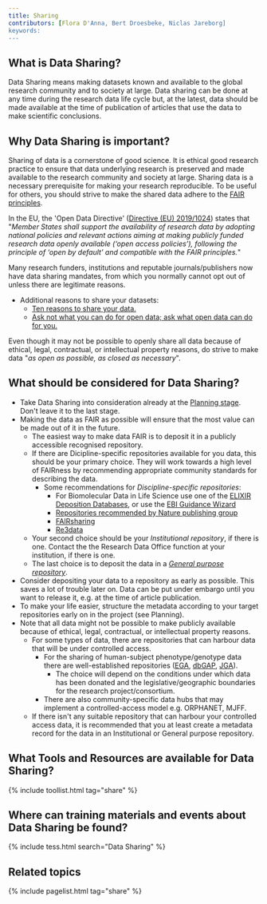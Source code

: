 ```yaml
---
title: Sharing
contributors: [Flora D'Anna, Bert Droesbeke, Niclas Jareborg]
keywords:
---
```


## What is Data Sharing?
Data Sharing means making datasets known and available to the global research community and to society at large. Data sharing can be done at any time during the research data life cycle but, at the latest, data should be made available at the time of publication of articles that use the data to make scientific conclusions. 

## Why Data Sharing is important?
Sharing of data is a cornerstone of good science. It is ethical good research  practice to ensure that data underlying research is preserved and made available to the research community and society at large. Sharing data is a necessary prerequisite for making your research reproducible. To be useful for others, you should strive to make the shared data adhere to the [FAIR principles](). 

In the EU, the 'Open Data Directive' ([Directive (EU) 2019/1024](https://eur-lex.europa.eu/legal-content/EN/TXT/?qid=1561563110433&uri=CELEX:32019L1024)) states that "_Member States shall support the availability of research data by adopting national policies and relevant actions aiming at making publicly funded research data openly available (‘open access policies’), following the principle of ‘open by default’ and compatible with the FAIR principles._"

Many research funders, institutions and reputable journals/publishers now have data sharing mandates, from which you normally cannot opt out of unless there are legitimate reasons. 

* Additional reasons to share your datasets:
  - [Ten reasons to share your data.](https://www.natureindex.com/news-blog/ten-reasons-to-share-your-data)
  - [Ask not what you can do for open data; ask what open data can do for you.](http://blogs.nature.com/naturejobs/2017/06/19/ask-not-what-you-can-do-for-open-data-ask-what-open-data-can-do-for-you/)

Even though it may not be possible to openly share all data because of ethical, legal, contractual, or intellectual property reasons, do strive to make data "_as open as possible, as closed as necessary_".

## What should be considered for Data Sharing?

* Take Data Sharing into consideration already at the [Planning stage](planning). Don't leave it to the last stage. 
* Making the data as FAIR as possible will ensure that the most value can be made out of it in the future.
  - The easiest way to make data FAIR is to deposit it in a publicly accessible recognised repository.
  - If there are Dicipline-specific repositories available for you data, this should be your primary choice. They will work towards a high level of FAIRness by recommending appropriate community standards for describing the data. 
    - Some recommendations for _Discipline-specific repositories_:
      - For Biomolecular Data in Life Science use one of the [ELIXIR Deposition Databases](https://elixir-europe.org/platforms/data/elixir-deposition-databases), or use the [EBI Guidance Wizard](https://www.ebi.ac.uk/submission/)
      - [Repositories recommended by Nature publishing group](https://www.nature.com/sdata/policies/repositories)
      - [FAIRsharing](https://fairsharing.org/)
      - [Re3data](https://re3data.org/)
  - Your second choice should be your _Institutional repository_, if there is one. Contact the the Research Data Office function at your institution, if there is one.
  - The last choice is to deposit the data in a [_General purpose repository_](https://www.nature.com/sdata/policies/repositories#general).
* Consider depositing your data to a repository as early as possible. This saves a lot of trouble later on. Data can be put under embargo until you want to release it, e.g. at the time of article publication.
* To make your life easier, structure the metadata according to your target repositories early on in the project (see Planning).
* Note that all data might not be possible to make publicly available because of ethical, legal, contractual, or intellectual property reasons. 
  - For some types of data, there are repositories that can harbour data that will be under controlled access.
    - For the sharing of human-subject phenotype/genotype data there are well-established repositories ([EGA](https://ega-archive.org/), [dbGAP](https://www.ncbi.nlm.nih.gov/gap/), [JGA](https://www.ddbj.nig.ac.jp/jga/index-e.html)). 
      - The choice will depend on the conditions under which data has been donated and the legislative/geographic boundaries for the research project/consortium. 
    - There are also community-specific data hubs that may implement a controlled-access model e.g. ORPHANET, MJFF.
  - If there isn't any suitable repository that can harbour your controlled access data, it is recommended that you at least create a metadata record for the data in an Institutional or General purpose repository.
  

## What Tools and Resources are available for Data Sharing?

{% include toollist.html tag="share" %}

## Where can training materials and events about Data Sharing be found?

{% include tess.html search="Data Sharing" %}

## Related topics

{% include pagelist.html tag="share" %}

<!-- * Licensing
* Funder requirements -->

<!-- ## External links
missing content -->
